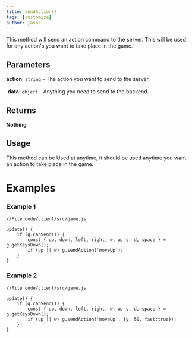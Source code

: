 ```yaml
---
title: sendAction()
tags: [customize]
author: jason
---
```

This method will send an action command to the server. This will be used for any action's you want to take place in the game.
​
## Parameters
**action**: `string` - The action you want to send to the server.<br><br>
​
**data**: `object` - Anything you need to send to the backend.
​
## Returns
**Nothing**
​
## Usage
This method can be Used at anytime, it should be used anytime you want an action to take place in the game.
# Examples
### Example 1
```
//File code/client/src/game.js
​
update() {
	if (g.canSend()) {
		const { up, down, left, right, w, a, s, d, space } = g.getKeysDown();
		if (up || w) g.sendAction('moveUp');
	}
}
```
### Example 2
```
//File code/client/src/game.js
​
update() {
	if (g.canSend()) {
		const { up, down, left, right, w, a, s, d, space } = g.getKeysDown();
		if (up || w) g.sendAction('moveUp', {y: 50, fast:true});
	}
}
```
